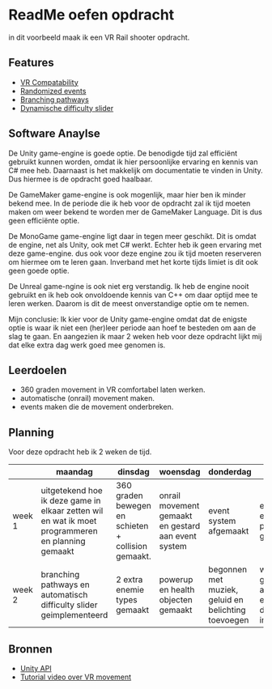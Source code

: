 # ReadMe oefen opdracht

in dit voorbeeld maak ik een VR Rail shooter opdracht.

## Features

- [VR Compatability](https://github.com/VolkenK/ReadMe_oefenVersie/edit/master/README.md)
- [Randomized events](https://github.com/VolkenK/ReadMe_oefenVersie/edit/master/README.md)
- [Branching pathways](https://github.com/VolkenK/ReadMe_oefenVersie/edit/master/README.md)
- [Dynamische difficulty slider](https://github.com/VolkenK/ReadMe_oefenVersie/edit/master/README.md)

## Software Anaylse 

De Unity game-engine is goede optie. De benodigde tijd zal efficiënt gebruikt kunnen worden, omdat ik hier persoonlijke ervaring en kennis van C# mee heb. Daarnaast is het makkelijk om documentatie te vinden in Unity. Dus hiermee is de opdracht goed haalbaar.

De GameMaker game-engine is ook mogenlijk, maar hier ben ik minder bekend mee. In de periode die ik heb voor de opdracht zal ik tijd moeten maken om weer bekend te worden mer de GameMaker Language. Dit is dus geen efficiënte optie.

De MonoGame game-engine ligt daar in tegen meer geschikt. Dit is omdat de engine, net als Unity, ook met C# werkt. Echter heb ik geen ervaring met deze game-engine. dus ook voor deze engine zou ik tijd moeten reserveren om hiermee om te leren gaan. Inverband met het korte tijds limiet is dit ook geen goede optie.

De Unreal game-ngine is ook niet erg verstandig. Ik heb de engine nooit gebruikt en ik heb ook onvoldoende kennis van C++ om daar optijd mee te leren werken. Daarom is dit de meest onverstandige optie om te nemen.

Mijn conclusie:
Ik kier voor de Unity game-engine omdat dat de enigste optie is waar ik niet een (her)leer periode aan hoef te besteden om aan de slag te gaan. En aangezien ik maar 2 weken heb voor deze opdracht lijkt mij dat elke extra dag werk goed mee genomen is.

## Leerdoelen 
- 360 graden movement in VR comfortabel laten werken.
- automatische (onrail) movement maken.
- events maken die de movement onderbreken.

## Planning 
Voor deze opdracht heb ik 2 weken de tijd.

| | maandag | dinsdag | woensdag | donderdag | vrijdag |
| --- | --- | --- | --- | --- | --- |
|week 1 | uitgetekend hoe ik deze game in elkaar zetten wil en wat ik moet programmeren en planning gemaakt | 360 graden bewegen en schieten + collision gemaakt. | onrail movement gemaakt en gestard aan event system | event system afgemaakt | enemies en spawn punten gemaakt
|week 2 | branching pathways en automatisch difficulty slider geimplementeerd |2 extra enemie types gemaakt | powerup en health objecten gemaakt | begonnen met muziek, geluid en belichting toevoegen | werk van gisteren afgemaakt en inlever document ingevuld |

## Bronnen
- [Unity API](https://docs.unity3d.com/ScriptReference/Mathf.Lerp.html)
- [Tutorial video over VR movement](https://github.com/VolkenK/ReadMe_oefenVersie/edit/master/README.md)

